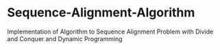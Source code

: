 # Sequence-Alignment-Algorithm
Implementation of Algorithm to Sequence Alignment Problem with Divide and Conquer and Dynamic Programming 
